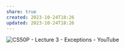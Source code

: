 ```yaml
---
share: true
created: 2023-10-24T18:26
updated: 2023-10-24T18:26
---
```

![CS50P - Lecture 3 - Exceptions - YouTube](https://youtu.be/LW7g1169v7w)